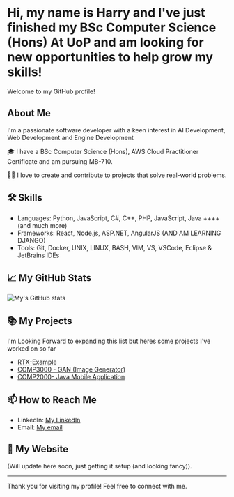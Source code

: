 # Hi, my name is Harry and I've just finished my BSc Computer Science (Hons) At UoP and am looking for new opportunities to help grow my skills!

Welcome to my GitHub profile!

## About Me
I'm a passionate software developer with a keen interest in AI Development, Web Development and Engine Development

🎓 I have a BSc Computer Science (Hons), AWS Cloud Practitioner Certificate and am pursuing MB-710.

👨‍💻 I love to create and contribute to projects that solve real-world problems.

## 🛠 Skills
- Languages: Python, JavaScript, C#, C++, PHP, JavaScript, Java ++++ (and much more)
- Frameworks: React, Node.js, ASP.NET, AngularJS (AND AM LEARNING DJANGO)
- Tools: Git, Docker, UNIX, LINUX, BASH, VIM, VS, VSCode, Eclipse & JetBrains IDEs

## 📈 My GitHub Stats

![My's GitHub stats](https://github-readme-stats.vercel.app/api?username=Harry040502&show_icons=true&theme=radical)

## 📚 My Projects
I'm Looking Forward to expanding this list but heres some projects I've worked on so far

- [RTX-Example](https://github.com/Harry040502/RTX-Example)
- [COMP3000 - GAN (Image Generator)](https://github.com/Harry040502/COMP3000)
- [COMP2000- Java Mobile Application](https://github.com/Harry040502/ScoreLeaderboard)

## 📫 How to Reach Me
- LinkedIn: [My LinkedIn](https://www.linkedin.com/in/harry-spruce-07013b105/)
- Email: [My email](mailto:spruce.harry@gmail.com)

## 📝 My Website
(Will update here soon, just getting it setup (and looking fancy)).

---

Thank you for visiting my profile! Feel free to connect with me.

